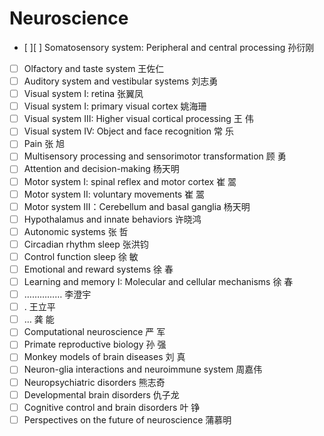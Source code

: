 
# Neuroscience 

- [ ][ ] Somatosensory system: Peripheral and central processing	孙衍刚
- [ ] Olfactory and taste system	王佐仁
- [ ] Auditory system and vestibular systems	刘志勇
- [ ] Visual system I: retina	张翼凤
- [ ] Visual system I: primary visual cortex	姚海珊
- [ ] Visual system III: Higher visual cortical processing	王   伟
- [ ] Visual system IV: Object and face recognition	常   乐
- [ ] Pain	张   旭
- [ ] Multisensory processing and sensorimotor transformation	顾   勇
- [ ] Attention and decision-making	杨天明
- [ ] Motor system I: spinal reflex and motor cortex	崔   翯
- [ ] Motor system II: voluntary movements	崔   翯
- [ ] Motor system III：Cerebellum and basal ganglia	杨天明
- [ ] Hypothalamus and innate behaviors	许晓鸿
- [ ] Autonomic systems	张   哲
- [ ] Circadian rhythm sleep	张洪钧
- [ ] Control function sleep	徐   敏
- [ ] Emotional and reward systems	徐   春
- [ ] Learning and memory I: Molecular and cellular mechanisms	徐   春
- [ ] ……………	李澄宇
- [ ] .	王立平
- [ ] …	龚   能
- [ ] Computational neuroscience	严   军
- [ ] Primate reproductive biology	孙   强
- [ ] Monkey models of brain diseases	刘   真
- [ ] Neuron-glia interactions and neuroimmune system	周嘉伟
- [ ] Neuropsychiatric disorders	熊志奇
- [ ] Developmental brain disorders	仇子龙
- [ ] Cognitive control and brain disorders	叶   铮
- [ ] Perspectives on the future of neuroscience	蒲慕明
